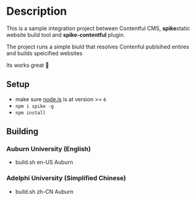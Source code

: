 # Description

This is a sample integration project between Contentful CMS, **spike**static website build tool and **spike-contentful** plugin.

The project runs a simple biuld that resolves Contenful publsihed entires and builds speicified websites

Its works great 💯

## Setup

- make sure [node.js](http://nodejs.org) is at version >= `6`
- `npm i spike -g`
- `npm install`

## Building 

### Auburn University (English)

-  build.sh en-US Auburn

### Adelphi University (Simplified Chinese)

-  build.sh zh-CN  Auburn

